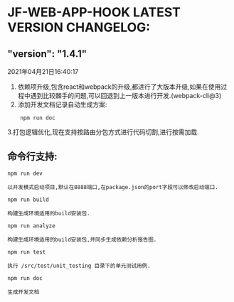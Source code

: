 # JF-WEB-APP-HOOK LATEST VERSION CHANGELOG:


## "version": "1.4.1"
2021年04月21日16:40:17
1. 依赖项升级,包含react和webpack的升级,都进行了大版本升级,如果在使用过程中遇到比较棘手的问题,可以回退到上一版本进行开发.(webpack-cli@3)
2. 添加开发文档记录自动生成方案:
```
    npm run doc
``` 
3.打包逻辑优化,现在支持按路由分包方式进行代码切割,进行按需加载.

## 命令行支持:
   
`npm run dev`
   
    以开发模式启动项目,默认在8888端口,在package.json的port字段可以修改启动端口.

`npm run build`

    构建生成环境适用的build安装包.

`npm run analyze`

    构建生成环境适用的build安装包,并同步生成依赖分析报告图.

`npm run test`

    执行 /src/test/unit_testing 目录下的单元测试用例.


`npm run doc`

    生成开发文档


